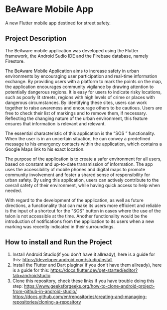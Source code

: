 # BeAware Mobile App

A new Flutter mobile app destined for street safety.

## Project Description

  The BeAware mobile application was developed using the Flutter framework, the Android Sudio IDE and the Firebase database, namely Firestore.
  
  The BeAware Mobile Application aims to increase safety in urban environments by encouraging user participation and real-time information exchange. By providing users with a platform to mark the points on the map, the application encourages community vigilance by drawing attention to potentially dangerous regions. It is easy for users to indicate risky locations, such as poorly lit streets, regions with high levels of crime or places with dangerous circumstances. By identifying these sites, users can work together to raise awareness and encourage others to be cautious. Users are free to check their list of markings and to remove them, if necessary. Reflecting the changing nature of the urban environment, this feature ensures that information is relevant and relevant.

  The essential characteristic of this application is the “SOS ” functionality. When the user is in an uncertain situation, he can convey a predefined message to his emergency contacts within the application, which contains a Google Maps link to his exact location.
  
  The purpose of the application is to create a safer environment for all users, based on constant and up-to-date transmission of information. The app uses the accessibility of mobile phones and digital maps to promote community involvement and foster a shared sense of responsibility for urban safety. By using this application, users can actively contribute to the overall safety of their environment, while having quick access to help when needed.

   With regard to the development of the application, as well as future directions, a functionality that can make its users more efficient and reliable is the input of a shortcut for the "SOS" button in cases where the use of the telon is not accessible at the time. Another functionality would be the introduction of notifications from the application to its users when a new marking was recently indicated in their surroundings.

## How to install and Run the Project

1. Install Android Studio(if you don't have it allready), here is a guide for this: https://developer.android.com/studio/install
2. Install the Flutter and Dart plugins( if you don't have them allready), here is a guide for this: https://docs.flutter.dev/get-started/editor?tab=androidstudio
3. Clone this repository, check these links if you have trouble doing this step: https://www.geeksforgeeks.org/how-to-clone-android-project-from-github-in-android-studio/
https://docs.github.com/en/repositories/creating-and-managing-repositories/cloning-a-repository
   




